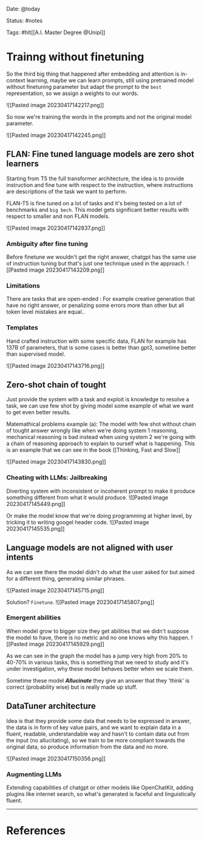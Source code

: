 Date: @today

Status: #notes

Tags: #hlt[[A.I. Master Degree @Unipi]]

# Trainng without finetuning

So the third big thing that happened after embedding and attention is in-context learning, maybe we can learn prompts, still using pretrained model without finetuning parameter but adapt the prompt to the `best` representation, so we assign a weights to our words.

![[Pasted image 20230417142217.png]]

So now we're training the words in the prompts and not the original model parameter.

![[Pasted image 20230417142245.png]]

## FLAN: Fine tuned language models are zero shot learners

Starting from T5 the full transformer architecture, the idea is to provide instruction and fine tune with respect to the instruction, where instructions are descriptions of the task we want to perform.

FLAN-T5 is fine tuned on a lot of tasks and it's being tested on a lot of benchmarks and `big bech`. This model gets significant better results with respect to smaller and non FLAN models.

![[Pasted image 20230417142837.png]]

### Ambiguity after fine tuning

Before finetune we wouldn't get the right answer, chatgpt has the same use of instruction tuning but that's just one technique used in the approach.
![[Pasted image 20230417143209.png]]

### Limitations

There are tasks that are open-ended : For example creative generation that have no right answer, or penalizing some errors more than other but all token level mistakes are equal..

### Templates

Hand crafted instruction with some specific data, FLAN for example has 137B of parameters, that is some cases is better than gpt3, sometime better than supervised model.

![[Pasted image 20230417143716.png]]


## Zero-shot chain of tought

Just provide the system with a task and exploit is knowledge to resolve a task, we can use few shot by giving model some example of what we want to get even better results.

Matemathical problems example (a): The model with few shot without chain of tought answer wrongly like when we're doing system 1 reasoning, mechanical reasoning is bad instead when using system 2 we're going with a chain of reasoning approach to explain to ourself what is happening. This is an example that we can see in the book [[Thinking, Fast and Slow]]

![[Pasted image 20230417143830.png]]

### Cheating with LLMs: Jailbreaking

Diverting system with inconsistent or incoherent prompt to make it produce something different from what it would produce.
![[Pasted image 20230417145449.png]]

Or make the model know that we're doing programming at higher level, by tricking it to writing googel header code.
![[Pasted image 20230417145535.png]]

## Language models are not aligned with user intents

As we can see there the model didn't do what the user asked for but aimed for a different thing, generating similar phrases.

![[Pasted image 20230417145715.png]]

Solution? `Finetune`.
![[Pasted image 20230417145807.png]]

### Emergent abilities

When model grow to bigger size they get abilities that we didn't suppose the model to have, there is no metric and no one knows why this happen.
![[Pasted image 20230417145929.png]]

As we can see in the graph the model has a jump very high from 20% to 40-70% in various tasks, this is something that we need to study and it's under investigation, why these model behaves better when we scale them. 

Sometime these model ***Allucinate*** they give an answer that they 'think' is correct (probability wise) but is really made up stuff.

## DataTuner architecture

Idea is that they provide some data that needs to be expressed in answer, the data is in form of key value pairs, and we want to explain data in a fluent, readable, understandable way and hasn't to contain data out from the input (no allucitating), so we train to be more compliant towards the original data, so produce information from the data and no more.

![[Pasted image 20230417150356.png]]

### Augmenting LLMs

Extending capabilities of chatgpt or other models like OpenChatKit, adding plugins like internet search, so what's generated is faceful and linguistically fluent.


---
# References


